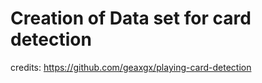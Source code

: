 # Creation of Data set for card detection

credits: https://github.com/geaxgx/playing-card-detection
